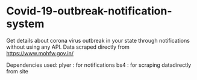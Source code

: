 # Covid-19-outbreak-notification-system
Get details about corona virus outbreak in your state through notifications without using any API. Data scraped directly from https://www.mohfw.gov.in/  

Dependencies used:
  plyer : for notifications
  bs4   : for scraping datadirectly from site
